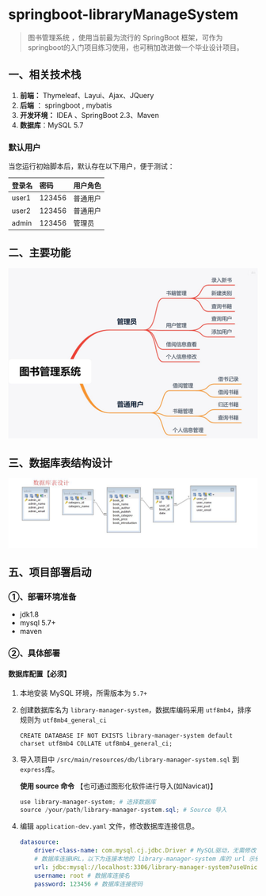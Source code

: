 # springboot-libraryManageSystem

>  图书管理系统 ，使用当前最为流行的 SpringBoot 框架，可作为springboot的入门项目练习使用，也可稍加改进做一个毕业设计项目。 

##  一、相关技术栈

1. **前端：** Thymeleaf、Layui、Ajax、JQuery
2. **后端** ： springboot , mybatis 
3. **开发环境：** IDEA 、SpringBoot 2.3、Maven
4. **数据库**：MySQL 5.7

### 默认用户

当您运行初始脚本后，默认存在以下用户，便于测试：

| 登录名 | 密码   | 用户角色 |
| :---- | :----- | :------ |
| user1  | 123456 | 普通用户 |
| user2  | 123456 | 普通用户 |
| admin  | 123456 |  管理员  |

## 二、主要功能


![架构图](assets/架构图.jpg)

## 三、数据库表结构设计  
![db_table](assets/db_table.jpg)

## 五、项目部署启动

### ①、部署环境准备

- jdk1.8
- mysql 5.7+
- maven

### ②、具体部署

#### 数据库配置【必须】

1. 本地安装 MySQL 环境，所需版本为 `5.7+`

2. 创建数据库名为 `library-manager-system`，数据库编码采用 `utf8mb4`，排序规则为 `utf8mb4_general_ci`

    ```
    CREATE DATABASE IF NOT EXISTS library-manager-system default charset utf8mb4 COLLATE utf8mb4_general_ci;
    ```

3. 导入项目中 `/src/main/resources/db/library-manager-system.sql` 到 `express`库。

     **使用 source 命令**  【也可通过图形化软件进行导入(如Navicat)】

    ```powershell
    use library-manager-system; # 选择数据库
    source /your/path/library-manager-system.sql; # Source 导入
    ```
	
4. 编辑 `application-dev.yaml` 文件，修改数据库连接信息。

   ```yaml
   datasource:
       driver-class-name: com.mysql.cj.jdbc.Driver # MySQL驱动，无需修改
       # 数据库连接URL，以下为连接本地的 library-manager-system 库的 url 示例
       url: jdbc:mysql://localhost:3306/library-manager-system?useUnicode=true&serverTimezone=UTC&characterEncoding=utf-8&useSSL=false
       username: root # 数据库连接名
       password: 123456 # 数据库连接密码
   ```